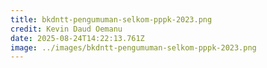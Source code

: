 ```yaml
---
title: bkdntt-pengumuman-selkom-pppk-2023.png
credit: Kevin Daud Oemanu
date: 2025-08-24T14:22:13.761Z
image: ../images/bkdntt-pengumuman-selkom-pppk-2023.png
---
```


